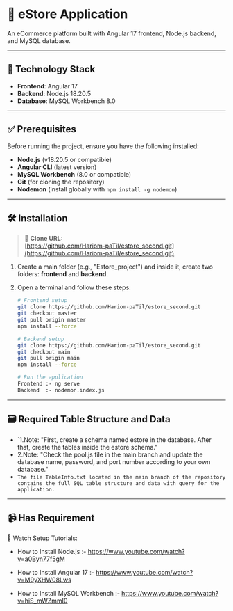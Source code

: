 # 🛒 eStore Application

An eCommerce platform built with Angular 17 frontend, Node.js backend, and MySQL database.

---

## 🧰 Technology Stack
- **Frontend**: Angular 17
- **Backend**: Node.js 18.20.5
- **Database**: MySQL Workbench 8.0

---

## ✅ Prerequisites
Before running the project, ensure you have the following installed:
- **Node.js** (v18.20.5 or compatible)
- **Angular CLI** (latest version)
- **MySQL Workbench** (8.0 or compatible)
- **Git** (for cloning the repository)
- **Nodemon** (install globally with `npm install -g nodemon`)

---

## 🛠️ Installation
> 📌 **Clone URL:**  
> [https://github.com/Hariom-paTil/estore_second.git](https://github.com/Hariom-paTil/estore_second.git)

1. Create a main folder (e.g., "Estore_project") and inside it, create two folders: **frontend** and **backend**.

2. Open a terminal and follow these steps:

   ```bash
   # Frontend setup
   git clone https://github.com/Hariom-paTil/estore_second.git
   git checkout master
   git pull origin master
   npm install --force

   # Backend setup
   git clone https://github.com/Hariom-paTil/estore_second.git
   git checkout main
   git pull origin main
   npm install --force

   # Run the application
   Frontend :- ng serve
   Backend  :- nodemon.index.js

---

## 🗃️ Required Table Structure and Data

 - `1.Note: "First, create a schema named estore in the database. After that, create the tables inside the estore schema."
 -  2.Note: "Check the pool.js file in the main branch and update the database name, password, and port number according to your own database."
 -  `The file TableInfo.txt located in the main branch of the repository contains the full SQL table structure and data with query for the application.`

---

## 📹 Has Requirement

📌 Watch Setup Tutorials:

- How to Install Node.js :- https://www.youtube.com/watch?v=a0Byn77f5gM

- How to Install Angular 17 :- https://www.youtube.com/watch?v=M9yXHW08Lws
  
- How to Install MySQL Workbench :- https://www.youtube.com/watch?v=hiS_mWZmmI0





